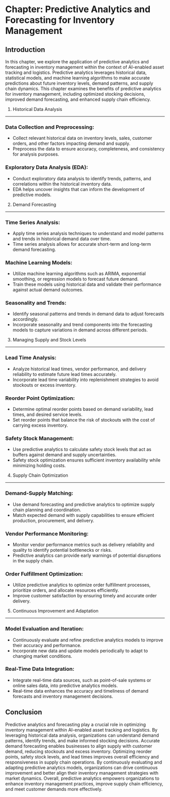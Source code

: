 Chapter: Predictive Analytics and Forecasting for Inventory Management
======================================================================

Introduction
------------

In this chapter, we explore the application of predictive analytics and forecasting in inventory management within the context of AI-enabled asset tracking and logistics. Predictive analytics leverages historical data, statistical models, and machine learning algorithms to make accurate predictions about future inventory levels, demand patterns, and supply chain dynamics. This chapter examines the benefits of predictive analytics for inventory management, including optimized stocking decisions, improved demand forecasting, and enhanced supply chain efficiency.

1. Historical Data Analysis
---------------------------

### Data Collection and Preprocessing:

* Collect relevant historical data on inventory levels, sales, customer orders, and other factors impacting demand and supply.
* Preprocess the data to ensure accuracy, completeness, and consistency for analysis purposes.

### Exploratory Data Analysis (EDA):

* Conduct exploratory data analysis to identify trends, patterns, and correlations within the historical inventory data.
* EDA helps uncover insights that can inform the development of predictive models.

2. Demand Forecasting
---------------------

### Time Series Analysis:

* Apply time series analysis techniques to understand and model patterns and trends in historical demand data over time.
* Time series analysis allows for accurate short-term and long-term demand forecasting.

### Machine Learning Models:

* Utilize machine learning algorithms such as ARIMA, exponential smoothing, or regression models to forecast future demand.
* Train these models using historical data and validate their performance against actual demand outcomes.

### Seasonality and Trends:

* Identify seasonal patterns and trends in demand data to adjust forecasts accordingly.
* Incorporate seasonality and trend components into the forecasting models to capture variations in demand across different periods.

3. Managing Supply and Stock Levels
-----------------------------------

### Lead Time Analysis:

* Analyze historical lead times, vendor performance, and delivery reliability to estimate future lead times accurately.
* Incorporate lead time variability into replenishment strategies to avoid stockouts or excess inventory.

### Reorder Point Optimization:

* Determine optimal reorder points based on demand variability, lead times, and desired service levels.
* Set reorder points that balance the risk of stockouts with the cost of carrying excess inventory.

### Safety Stock Management:

* Use predictive analytics to calculate safety stock levels that act as buffers against demand and supply uncertainties.
* Safety stock optimization ensures sufficient inventory availability while minimizing holding costs.

4. Supply Chain Optimization
----------------------------

### Demand-Supply Matching:

* Use demand forecasting and predictive analytics to optimize supply chain planning and coordination.
* Match expected demand with supply capabilities to ensure efficient production, procurement, and delivery.

### Vendor Performance Monitoring:

* Monitor vendor performance metrics such as delivery reliability and quality to identify potential bottlenecks or risks.
* Predictive analytics can provide early warnings of potential disruptions in the supply chain.

### Order Fulfillment Optimization:

* Utilize predictive analytics to optimize order fulfillment processes, prioritize orders, and allocate resources efficiently.
* Improve customer satisfaction by ensuring timely and accurate order delivery.

5. Continuous Improvement and Adaptation
----------------------------------------

### Model Evaluation and Iteration:

* Continuously evaluate and refine predictive analytics models to improve their accuracy and performance.
* Incorporate new data and update models periodically to adapt to changing market conditions.

### Real-Time Data Integration:

* Integrate real-time data sources, such as point-of-sale systems or online sales data, into predictive analytics models.
* Real-time data enhances the accuracy and timeliness of demand forecasts and inventory management decisions.

Conclusion
----------

Predictive analytics and forecasting play a crucial role in optimizing inventory management within AI-enabled asset tracking and logistics. By leveraging historical data analysis, organizations can understand demand patterns, identify trends, and make informed stocking decisions. Accurate demand forecasting enables businesses to align supply with customer demand, reducing stockouts and excess inventory. Optimizing reorder points, safety stock levels, and lead times improves overall efficiency and responsiveness in supply chain operations. By continuously evaluating and adapting predictive analytics models, organizations can drive continuous improvement and better align their inventory management strategies with market dynamics. Overall, predictive analytics empowers organizations to enhance inventory management practices, improve supply chain efficiency, and meet customer demands more effectively.
